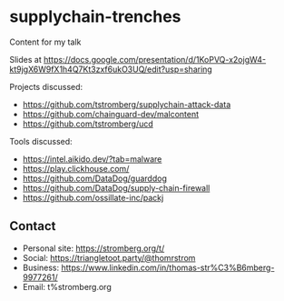 # supplychain-trenches

Content for my talk

Slides at https://docs.google.com/presentation/d/1KoPVQ-x2ojgW4-kt9jgX6W9fX1h4Q7Kt3zxf6ukO3UQ/edit?usp=sharing

Projects discussed:

- https://github.com/tstromberg/supplychain-attack-data
- https://github.com/chainguard-dev/malcontent
- https://github.com/tstromberg/ucd

Tools discussed:

- https://intel.aikido.dev/?tab=malware
- https://play.clickhouse.com/
- https://github.com/DataDog/guarddog
- https://github.com/DataDog/supply-chain-firewall
- https://github.com/ossillate-inc/packj

## Contact

- Personal site: https://stromberg.org/t/
- Social: https://triangletoot.party/@thomrstrom
- Business: https://www.linkedin.com/in/thomas-str%C3%B6mberg-9977261/
- Email: t%stromberg.org
